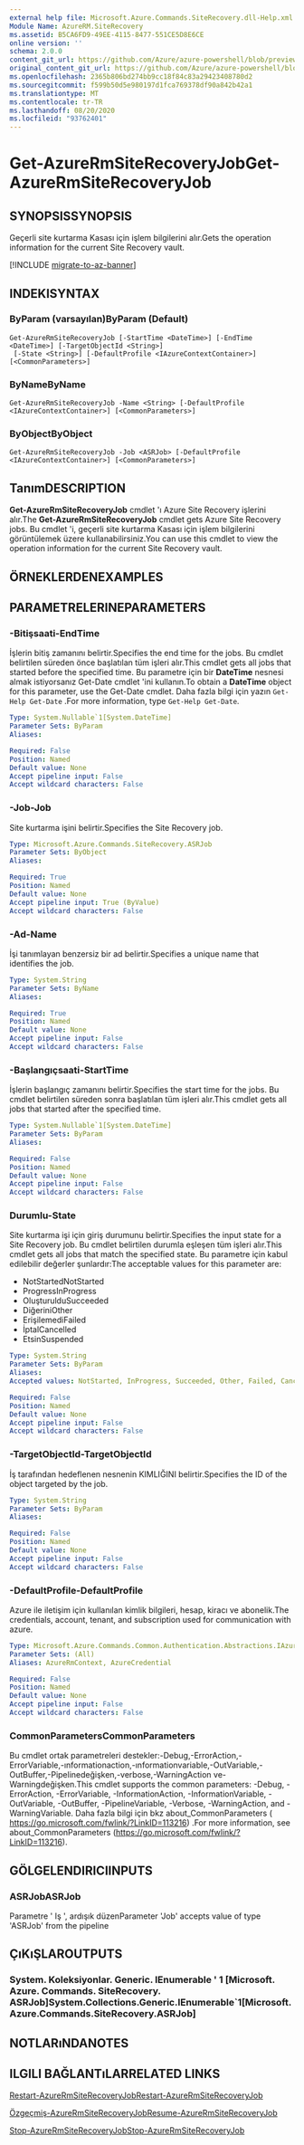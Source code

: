 ```yaml
---
external help file: Microsoft.Azure.Commands.SiteRecovery.dll-Help.xml
Module Name: AzureRM.SiteRecovery
ms.assetid: B5CA6FD9-49EE-4115-8477-551CE5D8E6CE
online version: ''
schema: 2.0.0
content_git_url: https://github.com/Azure/azure-powershell/blob/preview/src/ResourceManager/SiteRecovery/Commands.SiteRecovery/help/Get-AzureRmSiteRecoveryJob.md
original_content_git_url: https://github.com/Azure/azure-powershell/blob/preview/src/ResourceManager/SiteRecovery/Commands.SiteRecovery/help/Get-AzureRmSiteRecoveryJob.md
ms.openlocfilehash: 2365b806bd274bb9cc18f84c83a29423408780d2
ms.sourcegitcommit: f599b50d5e980197d1fca769378df90a842b42a1
ms.translationtype: MT
ms.contentlocale: tr-TR
ms.lasthandoff: 08/20/2020
ms.locfileid: "93762401"
---
```

# <span data-ttu-id="58968-101">Get-AzureRmSiteRecoveryJob</span><span class="sxs-lookup"><span data-stu-id="58968-101">Get-AzureRmSiteRecoveryJob</span></span>

## <span data-ttu-id="58968-102">SYNOPSIS</span><span class="sxs-lookup"><span data-stu-id="58968-102">SYNOPSIS</span></span>
<span data-ttu-id="58968-103">Geçerli site kurtarma Kasası için işlem bilgilerini alır.</span><span class="sxs-lookup"><span data-stu-id="58968-103">Gets the operation information for the current Site Recovery vault.</span></span>

[!INCLUDE [migrate-to-az-banner](../../includes/migrate-to-az-banner.md)]

## <span data-ttu-id="58968-104">INDEKI</span><span class="sxs-lookup"><span data-stu-id="58968-104">SYNTAX</span></span>

### <span data-ttu-id="58968-105">ByParam (varsayılan)</span><span class="sxs-lookup"><span data-stu-id="58968-105">ByParam (Default)</span></span>
```
Get-AzureRmSiteRecoveryJob [-StartTime <DateTime>] [-EndTime <DateTime>] [-TargetObjectId <String>]
 [-State <String>] [-DefaultProfile <IAzureContextContainer>] [<CommonParameters>]
```

### <span data-ttu-id="58968-106">ByName</span><span class="sxs-lookup"><span data-stu-id="58968-106">ByName</span></span>
```
Get-AzureRmSiteRecoveryJob -Name <String> [-DefaultProfile <IAzureContextContainer>] [<CommonParameters>]
```

### <span data-ttu-id="58968-107">ByObject</span><span class="sxs-lookup"><span data-stu-id="58968-107">ByObject</span></span>
```
Get-AzureRmSiteRecoveryJob -Job <ASRJob> [-DefaultProfile <IAzureContextContainer>] [<CommonParameters>]
```

## <span data-ttu-id="58968-108">Tanım</span><span class="sxs-lookup"><span data-stu-id="58968-108">DESCRIPTION</span></span>
<span data-ttu-id="58968-109">**Get-AzureRmSiteRecoveryJob** cmdlet 'ı Azure Site Recovery işlerini alır.</span><span class="sxs-lookup"><span data-stu-id="58968-109">The **Get-AzureRmSiteRecoveryJob** cmdlet gets Azure Site Recovery jobs.</span></span>
<span data-ttu-id="58968-110">Bu cmdlet 'i, geçerli site kurtarma Kasası için işlem bilgilerini görüntülemek üzere kullanabilirsiniz.</span><span class="sxs-lookup"><span data-stu-id="58968-110">You can use this cmdlet to view the operation information for the current Site Recovery vault.</span></span>

## <span data-ttu-id="58968-111">ÖRNEKLERDEN</span><span class="sxs-lookup"><span data-stu-id="58968-111">EXAMPLES</span></span>

## <span data-ttu-id="58968-112">PARAMETRELERINE</span><span class="sxs-lookup"><span data-stu-id="58968-112">PARAMETERS</span></span>

### <span data-ttu-id="58968-113">-Bitişsaati</span><span class="sxs-lookup"><span data-stu-id="58968-113">-EndTime</span></span>
<span data-ttu-id="58968-114">İşlerin bitiş zamanını belirtir.</span><span class="sxs-lookup"><span data-stu-id="58968-114">Specifies the end time for the jobs.</span></span>
<span data-ttu-id="58968-115">Bu cmdlet belirtilen süreden önce başlatılan tüm işleri alır.</span><span class="sxs-lookup"><span data-stu-id="58968-115">This cmdlet gets all jobs that started before the specified time.</span></span>
<span data-ttu-id="58968-116">Bu parametre için bir **DateTime** nesnesi almak istiyorsanız Get-Date cmdlet 'ini kullanın.</span><span class="sxs-lookup"><span data-stu-id="58968-116">To obtain a **DateTime** object for this parameter, use the Get-Date cmdlet.</span></span>
<span data-ttu-id="58968-117">Daha fazla bilgi için yazın `Get-Help Get-Date` .</span><span class="sxs-lookup"><span data-stu-id="58968-117">For more information, type `Get-Help Get-Date`.</span></span>

```yaml
Type: System.Nullable`1[System.DateTime]
Parameter Sets: ByParam
Aliases: 

Required: False
Position: Named
Default value: None
Accept pipeline input: False
Accept wildcard characters: False
```

### <span data-ttu-id="58968-118">-Job</span><span class="sxs-lookup"><span data-stu-id="58968-118">-Job</span></span>
<span data-ttu-id="58968-119">Site kurtarma işini belirtir.</span><span class="sxs-lookup"><span data-stu-id="58968-119">Specifies the Site Recovery job.</span></span>

```yaml
Type: Microsoft.Azure.Commands.SiteRecovery.ASRJob
Parameter Sets: ByObject
Aliases: 

Required: True
Position: Named
Default value: None
Accept pipeline input: True (ByValue)
Accept wildcard characters: False
```

### <span data-ttu-id="58968-120">-Ad</span><span class="sxs-lookup"><span data-stu-id="58968-120">-Name</span></span>
<span data-ttu-id="58968-121">İşi tanımlayan benzersiz bir ad belirtir.</span><span class="sxs-lookup"><span data-stu-id="58968-121">Specifies a unique name that identifies the job.</span></span>

```yaml
Type: System.String
Parameter Sets: ByName
Aliases: 

Required: True
Position: Named
Default value: None
Accept pipeline input: False
Accept wildcard characters: False
```

### <span data-ttu-id="58968-122">-Başlangıçsaati</span><span class="sxs-lookup"><span data-stu-id="58968-122">-StartTime</span></span>
<span data-ttu-id="58968-123">İşlerin başlangıç zamanını belirtir.</span><span class="sxs-lookup"><span data-stu-id="58968-123">Specifies the start time for the jobs.</span></span>
<span data-ttu-id="58968-124">Bu cmdlet belirtilen süreden sonra başlatılan tüm işleri alır.</span><span class="sxs-lookup"><span data-stu-id="58968-124">This cmdlet gets all jobs that started after the specified time.</span></span>

```yaml
Type: System.Nullable`1[System.DateTime]
Parameter Sets: ByParam
Aliases: 

Required: False
Position: Named
Default value: None
Accept pipeline input: False
Accept wildcard characters: False
```

### <span data-ttu-id="58968-125">Durumlu</span><span class="sxs-lookup"><span data-stu-id="58968-125">-State</span></span>
<span data-ttu-id="58968-126">Site kurtarma işi için giriş durumunu belirtir.</span><span class="sxs-lookup"><span data-stu-id="58968-126">Specifies the input state for a Site Recovery job.</span></span>
<span data-ttu-id="58968-127">Bu cmdlet belirtilen durumla eşleşen tüm işleri alır.</span><span class="sxs-lookup"><span data-stu-id="58968-127">This cmdlet gets all jobs that match the specified state.</span></span>
<span data-ttu-id="58968-128">Bu parametre için kabul edilebilir değerler şunlardır:</span><span class="sxs-lookup"><span data-stu-id="58968-128">The acceptable values for this parameter are:</span></span>

- <span data-ttu-id="58968-129">NotStarted</span><span class="sxs-lookup"><span data-stu-id="58968-129">NotStarted</span></span>
- <span data-ttu-id="58968-130">Progress</span><span class="sxs-lookup"><span data-stu-id="58968-130">InProgress</span></span>
- <span data-ttu-id="58968-131">Oluşturuldu</span><span class="sxs-lookup"><span data-stu-id="58968-131">Succeeded</span></span>
- <span data-ttu-id="58968-132">Diğerini</span><span class="sxs-lookup"><span data-stu-id="58968-132">Other</span></span>
- <span data-ttu-id="58968-133">Erişilemedi</span><span class="sxs-lookup"><span data-stu-id="58968-133">Failed</span></span>
- <span data-ttu-id="58968-134">İptal</span><span class="sxs-lookup"><span data-stu-id="58968-134">Cancelled</span></span>
- <span data-ttu-id="58968-135">Etsin</span><span class="sxs-lookup"><span data-stu-id="58968-135">Suspended</span></span>

```yaml
Type: System.String
Parameter Sets: ByParam
Aliases: 
Accepted values: NotStarted, InProgress, Succeeded, Other, Failed, Cancelled, Suspended

Required: False
Position: Named
Default value: None
Accept pipeline input: False
Accept wildcard characters: False
```

### <span data-ttu-id="58968-136">-TargetObjectId</span><span class="sxs-lookup"><span data-stu-id="58968-136">-TargetObjectId</span></span>
<span data-ttu-id="58968-137">İş tarafından hedeflenen nesnenin KIMLIĞINI belirtir.</span><span class="sxs-lookup"><span data-stu-id="58968-137">Specifies the ID of the object targeted by the job.</span></span>

```yaml
Type: System.String
Parameter Sets: ByParam
Aliases: 

Required: False
Position: Named
Default value: None
Accept pipeline input: False
Accept wildcard characters: False
```

### <span data-ttu-id="58968-138">-DefaultProfile</span><span class="sxs-lookup"><span data-stu-id="58968-138">-DefaultProfile</span></span>
<span data-ttu-id="58968-139">Azure ile iletişim için kullanılan kimlik bilgileri, hesap, kiracı ve abonelik.</span><span class="sxs-lookup"><span data-stu-id="58968-139">The credentials, account, tenant, and subscription used for communication with azure.</span></span>

```yaml
Type: Microsoft.Azure.Commands.Common.Authentication.Abstractions.IAzureContextContainer
Parameter Sets: (All)
Aliases: AzureRmContext, AzureCredential

Required: False
Position: Named
Default value: None
Accept pipeline input: False
Accept wildcard characters: False
```

### <span data-ttu-id="58968-140">CommonParameters</span><span class="sxs-lookup"><span data-stu-id="58968-140">CommonParameters</span></span>
<span data-ttu-id="58968-141">Bu cmdlet ortak parametreleri destekler:-Debug,-ErrorAction,-ErrorVariable,-ınformationaction,-ınformationvariable,-OutVariable,-OutBuffer,-Pipelinedeğişken,-verbose,-WarningAction ve-Warningdeğişken.</span><span class="sxs-lookup"><span data-stu-id="58968-141">This cmdlet supports the common parameters: -Debug, -ErrorAction, -ErrorVariable, -InformationAction, -InformationVariable, -OutVariable, -OutBuffer, -PipelineVariable, -Verbose, -WarningAction, and -WarningVariable.</span></span> <span data-ttu-id="58968-142">Daha fazla bilgi için bkz about_CommonParameters ( https://go.microsoft.com/fwlink/?LinkID=113216) .</span><span class="sxs-lookup"><span data-stu-id="58968-142">For more information, see about_CommonParameters (https://go.microsoft.com/fwlink/?LinkID=113216).</span></span>

## <span data-ttu-id="58968-143">GÖLGELENDIRICI</span><span class="sxs-lookup"><span data-stu-id="58968-143">INPUTS</span></span>

### <span data-ttu-id="58968-144">ASRJob</span><span class="sxs-lookup"><span data-stu-id="58968-144">ASRJob</span></span>
<span data-ttu-id="58968-145">Parametre ' Iş ', ardışık düzen</span><span class="sxs-lookup"><span data-stu-id="58968-145">Parameter 'Job' accepts value of type 'ASRJob' from the pipeline</span></span>

## <span data-ttu-id="58968-146">ÇıKıŞLAR</span><span class="sxs-lookup"><span data-stu-id="58968-146">OUTPUTS</span></span>

### <span data-ttu-id="58968-147">System. Koleksiyonlar. Generic. IEnumerable ' 1 [Microsoft. Azure. Commands. SiteRecovery. ASRJob]</span><span class="sxs-lookup"><span data-stu-id="58968-147">System.Collections.Generic.IEnumerable\`1[Microsoft.Azure.Commands.SiteRecovery.ASRJob]</span></span>

## <span data-ttu-id="58968-148">NOTLARıNDA</span><span class="sxs-lookup"><span data-stu-id="58968-148">NOTES</span></span>

## <span data-ttu-id="58968-149">ILGILI BAĞLANTıLAR</span><span class="sxs-lookup"><span data-stu-id="58968-149">RELATED LINKS</span></span>

[<span data-ttu-id="58968-150">Restart-AzureRmSiteRecoveryJob</span><span class="sxs-lookup"><span data-stu-id="58968-150">Restart-AzureRmSiteRecoveryJob</span></span>](./Restart-AzureRmSiteRecoveryJob.md)

[<span data-ttu-id="58968-151">Özgeçmiş-AzureRmSiteRecoveryJob</span><span class="sxs-lookup"><span data-stu-id="58968-151">Resume-AzureRmSiteRecoveryJob</span></span>](./Resume-AzureRmSiteRecoveryJob.md)

[<span data-ttu-id="58968-152">Stop-AzureRmSiteRecoveryJob</span><span class="sxs-lookup"><span data-stu-id="58968-152">Stop-AzureRmSiteRecoveryJob</span></span>](./Stop-AzureRmSiteRecoveryJob.md)
